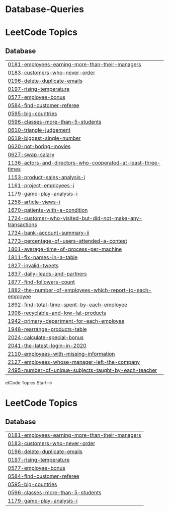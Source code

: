 # Database-Queries
<!---LeetCode Topics Start-->
# LeetCode Topics
## Database
|  |
| ------- |
| [0181-employees-earning-more-than-their-managers](https://github.com/sahildando/Database-Queries/tree/master/0181-employees-earning-more-than-their-managers) |
| [0183-customers-who-never-order](https://github.com/sahildando/Database-Queries/tree/master/0183-customers-who-never-order) |
| [0196-delete-duplicate-emails](https://github.com/sahildando/Database-Queries/tree/master/0196-delete-duplicate-emails) |
| [0197-rising-temperature](https://github.com/sahildando/Database-Queries/tree/master/0197-rising-temperature) |
| [0577-employee-bonus](https://github.com/sahildando/Database-Queries/tree/master/0577-employee-bonus) |
| [0584-find-customer-referee](https://github.com/sahildando/Database-Queries/tree/master/0584-find-customer-referee) |
| [0595-big-countries](https://github.com/sahildando/Database-Queries/tree/master/0595-big-countries) |
| [0596-classes-more-than-5-students](https://github.com/sahildando/Database-Queries/tree/master/0596-classes-more-than-5-students) |
| [0610-triangle-judgement](https://github.com/sahildando/Database-Queries/tree/master/0610-triangle-judgement) |
| [0619-biggest-single-number](https://github.com/sahildando/Database-Queries/tree/master/0619-biggest-single-number) |
| [0620-not-boring-movies](https://github.com/sahildando/Database-Queries/tree/master/0620-not-boring-movies) |
| [0627-swap-salary](https://github.com/sahildando/Database-Queries/tree/master/0627-swap-salary) |
| [1136-actors-and-directors-who-cooperated-at-least-three-times](https://github.com/sahildando/Database-Queries/tree/master/1136-actors-and-directors-who-cooperated-at-least-three-times) |
| [1153-product-sales-analysis-i](https://github.com/sahildando/Database-Queries/tree/master/1153-product-sales-analysis-i) |
| [1161-project-employees-i](https://github.com/sahildando/Database-Queries/tree/master/1161-project-employees-i) |
| [1179-game-play-analysis-i](https://github.com/sahildando/Database-Queries/tree/master/1179-game-play-analysis-i) |
| [1258-article-views-i](https://github.com/sahildando/Database-Queries/tree/master/1258-article-views-i) |
| [1670-patients-with-a-condition](https://github.com/sahildando/Database-Queries/tree/master/1670-patients-with-a-condition) |
| [1724-customer-who-visited-but-did-not-make-any-transactions](https://github.com/sahildando/Database-Queries/tree/master/1724-customer-who-visited-but-did-not-make-any-transactions) |
| [1734-bank-account-summary-ii](https://github.com/sahildando/Database-Queries/tree/master/1734-bank-account-summary-ii) |
| [1773-percentage-of-users-attended-a-contest](https://github.com/sahildando/Database-Queries/tree/master/1773-percentage-of-users-attended-a-contest) |
| [1801-average-time-of-process-per-machine](https://github.com/sahildando/Database-Queries/tree/master/1801-average-time-of-process-per-machine) |
| [1811-fix-names-in-a-table](https://github.com/sahildando/Database-Queries/tree/master/1811-fix-names-in-a-table) |
| [1827-invalid-tweets](https://github.com/sahildando/Database-Queries/tree/master/1827-invalid-tweets) |
| [1837-daily-leads-and-partners](https://github.com/sahildando/Database-Queries/tree/master/1837-daily-leads-and-partners) |
| [1877-find-followers-count](https://github.com/sahildando/Database-Queries/tree/master/1877-find-followers-count) |
| [1882-the-number-of-employees-which-report-to-each-employee](https://github.com/sahildando/Database-Queries/tree/master/1882-the-number-of-employees-which-report-to-each-employee) |
| [1892-find-total-time-spent-by-each-employee](https://github.com/sahildando/Database-Queries/tree/master/1892-find-total-time-spent-by-each-employee) |
| [1908-recyclable-and-low-fat-products](https://github.com/sahildando/Database-Queries/tree/master/1908-recyclable-and-low-fat-products) |
| [1942-primary-department-for-each-employee](https://github.com/sahildando/Database-Queries/tree/master/1942-primary-department-for-each-employee) |
| [1948-rearrange-products-table](https://github.com/sahildando/Database-Queries/tree/master/1948-rearrange-products-table) |
| [2024-calculate-special-bonus](https://github.com/sahildando/Database-Queries/tree/master/2024-calculate-special-bonus) |
| [2041-the-latest-login-in-2020](https://github.com/sahildando/Database-Queries/tree/master/2041-the-latest-login-in-2020) |
| [2110-employees-with-missing-information](https://github.com/sahildando/Database-Queries/tree/master/2110-employees-with-missing-information) |
| [2127-employees-whose-manager-left-the-company](https://github.com/sahildando/Database-Queries/tree/master/2127-employees-whose-manager-left-the-company) |
| [2495-number-of-unique-subjects-taught-by-each-teacher](https://github.com/sahildando/Database-Queries/tree/master/2495-number-of-unique-subjects-taught-by-each-teacher) |
<!---LeetCode Topics End-->etCode Topics Start-->
# LeetCode Topics
## Database
|  |
| ------- |
| [0181-employees-earning-more-than-their-managers](https://github.com/sahildando/Database-Queries/tree/master/0181-employees-earning-more-than-their-managers) |
| [0183-customers-who-never-order](https://github.com/sahildando/Database-Queries/tree/master/0183-customers-who-never-order) |
| [0196-delete-duplicate-emails](https://github.com/sahildando/Database-Queries/tree/master/0196-delete-duplicate-emails) |
| [0197-rising-temperature](https://github.com/sahildando/Database-Queries/tree/master/0197-rising-temperature) |
| [0577-employee-bonus](https://github.com/sahildando/Database-Queries/tree/master/0577-employee-bonus) |
| [0584-find-customer-referee](https://github.com/sahildando/Database-Queries/tree/master/0584-find-customer-referee) |
| [0595-big-countries](https://github.com/sahildando/Database-Queries/tree/master/0595-big-countries) |
| [0596-classes-more-than-5-students](https://github.com/sahildando/Database-Queries/tree/master/0596-classes-more-than-5-students) |
| [1179-game-play-analysis-i](https://github.com/sahildando/Database-Queries/tree/master/1179-game-play-analysis-i) |








